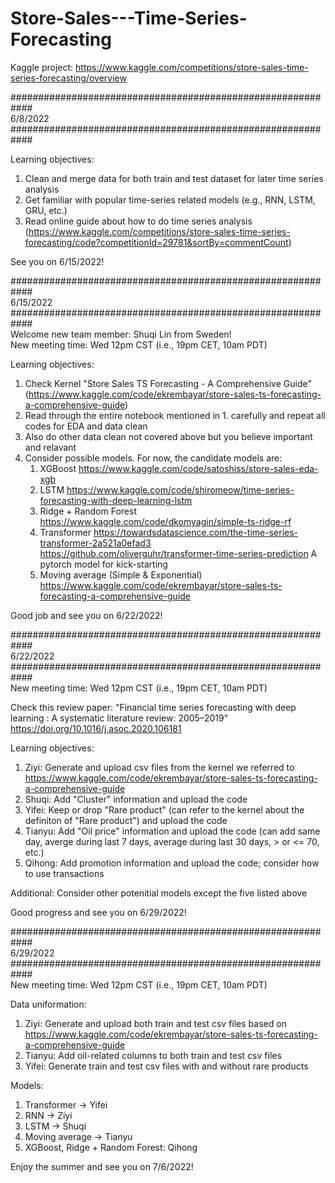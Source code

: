 # Store-Sales---Time-Series-Forecasting
Kaggle project: https://www.kaggle.com/competitions/store-sales-time-series-forecasting/overview

############################################################ <br />
6/8/2022 <br />
############################################################ <br />

Learning objectives: 
1. Clean and merge data for both train and test dataset for later time series analysis
2. Get familiar with popular time-series related models (e.g., RNN, LSTM, GRU, etc.)
3. Read online guide about how to do time series analysis (https://www.kaggle.com/competitions/store-sales-time-series-forecasting/code?competitionId=29781&sortBy=commentCount)

See you on 6/15/2022! 


############################################################ <br />
6/15/2022 <br />
############################################################ <br />
Welcome new team member: Shuqi Lin from Sweden! <br />
New meeting time: Wed 12pm CST (i.e., 19pm CET, 10am PDT)

Learning objectives: 
1. Check Kernel "Store Sales TS Forecasting - A Comprehensive Guide" (https://www.kaggle.com/code/ekrembayar/store-sales-ts-forecasting-a-comprehensive-guide)
2. Read through the entire notebook mentioned in 1. carefully and repeat all codes for EDA and data clean
3. Also do other data clean not covered above but you believe important and relavant 
4. Consider possible models. For now, the candidate models are:
    1) XGBoost https://www.kaggle.com/code/satoshiss/store-sales-eda-xgb 
    2) LSTM https://www.kaggle.com/code/shiromeow/time-series-forecasting-with-deep-learning-lstm 
    3) Ridge + Random Forest https://www.kaggle.com/code/dkomyagin/simple-ts-ridge-rf
    4) Transformer https://towardsdatascience.com/the-time-series-transformer-2a521a0efad3
    https://github.com/oliverguhr/transformer-time-series-prediction A pytorch model for kick-starting
    5) Moving average (Simple & Exponential) https://www.kaggle.com/code/ekrembayar/store-sales-ts-forecasting-a-comprehensive-guide

Good job and see you on 6/22/2022! 


############################################################ <br />
6/22/2022 <br />
############################################################ <br />
New meeting time: Wed 12pm CST (i.e., 19pm CET, 10am PDT)

Check this review paper: "Financial time series forecasting with deep learning : A systematic literature review: 2005–2019" https://doi.org/10.1016/j.asoc.2020.106181

Learning objectives: 
1. Ziyi: Generate and upload csv files from the kernel we referred to https://www.kaggle.com/code/ekrembayar/store-sales-ts-forecasting-a-comprehensive-guide
2. Shuqi: Add "Cluster" information and upload the code
3. Yifei: Keep or drop "Rare product" (can refer to the kernel about the definiton of "Rare product") and upload the code
4. Tianyu: Add "Oil price" information and upload the code (can add same day, averge during last 7 days, average during last 30 days, > or <= 70, etc.)
5. Qihong: Add promotion information and upload the code; consider how to use transactions 

Additional: Consider other potenitial models except the five listed above

Good progress and see you on 6/29/2022! 


############################################################ <br />
6/29/2022 <br />
############################################################ <br />
New meeting time: Wed 12pm CST (i.e., 19pm CET, 10am PDT)

Data uniformation: 
1. Ziyi: Generate and upload  both train and test csv files based on https://www.kaggle.com/code/ekrembayar/store-sales-ts-forecasting-a-comprehensive-guide
2. Tianyu: Add oil-related columns to both train and test csv files
3. Yifei: Generate train and test csv files with and without rare products

Models: 
1. Transformer -> Yifei
2. RNN -> Ziyi
3. LSTM -> Shuqi
4. Moving average -> Tianyu
5. XGBoost, Ridge + Random Forest: Qihong

Enjoy the summer and see you on 7/6/2022! 
